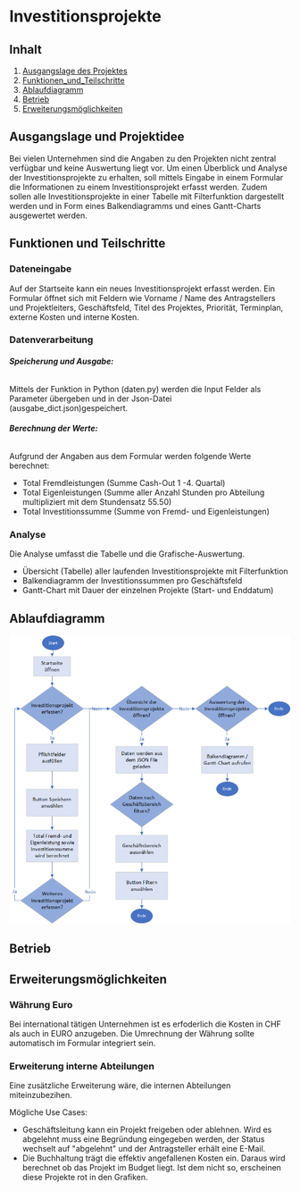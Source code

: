 # Investitionsprojekte
## Inhalt
1. [Ausgangslage des Projektes](#ausgangslage-und-projektidee)
2. [Funktionen_und_Teilschritte](#funktionen-und-teilschritte)
3. [Ablaufdiagramm](#ablaufdiagramm)
4. [Betrieb](#betrieb)
5. [Erweiterungsmöglichkeiten](#erweiterungsmglichkeiten)


## Ausgangslage und Projektidee
Bei vielen Unternehmen sind die Angaben zu den Projekten nicht zentral verfügbar
und keine Auswertung liegt vor. 
Um einen Überblick und Analyse der Investitionsprojekte zu erhalten, soll mittels Eingabe in einem Formular die 
Informationen zu einem Investitionsprojekt erfasst werden.
Zudem sollen alle Investitionsprojekte in einer Tabelle mit Filterfunktion dargestellt werden
und in Form eines Balkendiagramms und eines Gantt-Charts ausgewertet werden. 

## Funktionen und Teilschritte
### Dateneingabe
Auf der Startseite kann ein neues Investitionsprojekt erfasst werden.
Ein Formular öffnet sich mit Feldern wie Vorname / Name des Antragstellers und Projektleiters, Geschäftsfeld, 
Titel des Projektes, Priorität, Terminplan, externe Kosten und interne Kosten.

### Datenverarbeitung
###### **Speicherung und Ausgabe:**
Mittels der Funktion in Python (daten.py) werden die Input Felder als Parameter übergeben und in der Json-Datei 
(ausgabe_dict.json)gespeichert. 

###### **Berechnung der Werte:**
Aufgrund der Angaben aus dem Formular werden folgende Werte berechnet: 
- Total Fremdleistungen (Summe Cash-Out 1 -4. Quartal)
- Total Eigenleistungen (Summe aller Anzahl Stunden pro Abteilung multipliziert mit dem Stundensatz 55.50)
- Total Investitionssumme (Summe von Fremd- und Eigenleistungen)

### Analyse
Die Analyse umfasst die Tabelle und die Grafische-Auswertung.
- Übersicht (Tabelle) aller laufenden Investitionsprojekte mit Filterfunktion 
- Balkendiagramm der Investitionssummen pro Geschäftsfeld 
- Gantt-Chart mit Dauer der einzelnen Projekte (Start- und Enddatum)

## Ablaufdiagramm
<img src="Flowchart.png">

## Betrieb

## Erweiterungsmöglichkeiten
### Währung Euro
Bei international tätigen Unternehmen ist es erfoderlich die Kosten in CHF als auch in EURO anzugeben.
Die Umrechnung der Währung sollte automatisch im Formular integriert sein.

### Erweiterung interne Abteilungen
Eine zusätzliche Erweiterung wäre, die internen Abteilungen miteinzubezihen.

Mögliche Use Cases: 
- Geschäftsleitung kann ein Projekt freigeben oder ablehnen. Wird es abgelehnt muss eine Begründung eingegeben werden, der Status wechselt auf "abgelehnt" und der Antragsteller erhält eine E-Mail. 
- Die Buchhaltung trägt die effektiv angefallenen Kosten ein. Daraus wird berechnet ob das Projekt im Budget liegt. Ist dem nicht so, erscheinen diese Projekte rot in den Grafiken. 
